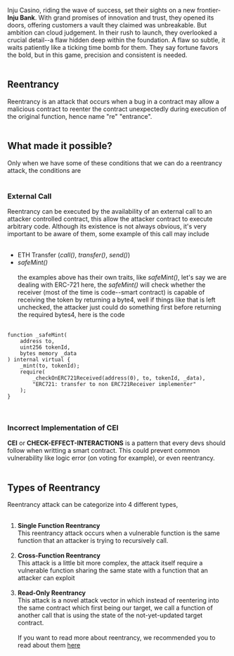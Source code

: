 Inju Casino, riding the wave of success, set their sights on a new frontier- **Inju Bank**. With grand promises of innovation and trust, they opened its doors, offering customers a vault they claimed was unbreakable. But ambition can cloud judgement. In their rush to launch, they overlooked a crucial detail--a flaw hidden deep within the foundation. A flaw so subtle, it waits patiently like a ticking time bomb for them. They say fortune favors the bold, but in this game, precision and consistent is needed. &nbsp;  
&nbsp;  
## Reentrancy
Reentrancy is an attack that occurs when a bug in a contract may allow a malicious contract to reenter the contract unexpectedly during execution of the original function, hence name "re" "entrance". &nbsp;  
&nbsp;  
## What made it possible?
Only when we have some of these conditions that we can do a reentrancy attack, the conditions are &nbsp;  
&nbsp;  
### External Call
Reentrancy can be executed by the availability of an external call to an attacker controlled contract, this allow the attacker contract to execute arbitrary code. Although its existence is not always obvious, it's very important to be aware of them, some example of this call may include &nbsp;  
&nbsp;  
- ETH Transfer (*call()*, *transfer()*, *send()*)
- *safeMint()* &nbsp;  
&nbsp;  
the examples above has their own traits, like *safeMint()*, let's say we are dealing with ERC-721 here, the *safeMint()* will check whether the receiver (most of the time is code--smart contract) is capable of receiving the token by returning a byte4, well if things like that is left unchecked, the attacker just could do something first before returning the required bytes4, here is the code &nbsp;  
&nbsp;  
```solidity
function _safeMint(
    address to,
    uint256 tokenId,
    bytes memory _data
) internal virtual {
    _mint(to, tokenId);
    require(
        _checkOnERC721Received(address(0), to, tokenId, _data),
        "ERC721: transfer to non ERC721Receiver implementer"
    );
}
```
&nbsp;  
### Incorrect Implementation of CEI
**CEI** or **CHECK-EFFECT-INTERACTIONS** is a pattern that every devs should follow when writting a smart contract. This could prevent common vulnerability like logic error (on voting for example), or even reentrancy. &nbsp;  
&nbsp;  
## Types of Reentrancy
Reentrancy attack can be categorize into 4 different types, &nbsp;   
&nbsp;  
1. **Single Function Reentrancy** &nbsp;  
    This reentrancy attack occurs when a vulnerable function is the same function that an attacker is trying to recursively call. &nbsp;  
    &nbsp;  
2. **Cross-Function Reentrancy** &nbsp;  
    This attack is a little bit more complex, the attack itself require a vulnerable function sharing the same state with a function that an attacker can exploit &nbsp;  
    &nbsp;  
3. **Read-Only Reentrancy** &nbsp;  
    This attack is a novel attack vector in which instead of reentering into the same contract which first being our target, we call a function of another call that is using the state of the not-yet-updated target contract. &nbsp;  
    &nbsp;  
If you want to read more about reentrancy, we recommended you to read about them [here](https://scsfg.io/hackers/reentrancy/)